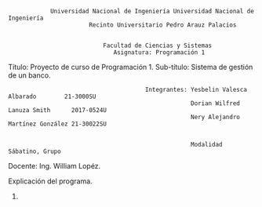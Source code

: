                 Universidad Nacional de Ingeniería Universidad Nacional de Ingeniería 
                           Recinto Universitario Pedro Arauz Palacios


                               Facultad de Ciencias y Sistemas 
                                  Asignatura: Programación 1

Título: Proyecto de curso de Programación 1.
Sub-título: Sistema de gestión de un banco.






                                           Integrantes: Yesbelin Valesca Albarado        21-3000SU
                                                        Dorian Wilfred Lanuza Smith      2017-0524U
                                                        Nery Alejandro Martínez González 21-30022SU 

                                     
                                                        Modalidad Sábatino, Grupo 

Docente: Ing. William Lopéz.











Explicación del programa.

1. 







